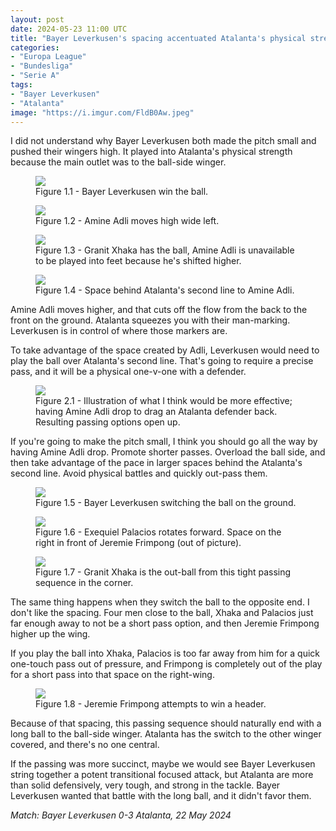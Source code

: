 ```yaml
---
layout: post
date: 2024-05-23 11:00 UTC
title: "Bayer Leverkusen's spacing accentuated Atalanta's physical strength"
categories:
- "Europa League"
- "Bundesliga"
- "Serie A"
tags:
- "Bayer Leverkusen"
- "Atalanta"
image: "https://i.imgur.com/FldB0Aw.jpeg"
---
```


I did not understand why Bayer Leverkusen both made the pitch small and pushed their wingers high. It played into Atalanta's physical strength because the main outlet was to the ball-side winger.

<!---more--->

<figure>
    <img src="https://i.imgur.com/mlKCADf.jpeg">
    <figcaption>Figure 1.1 - Bayer Leverkusen win the ball.</figcaption>
</figure> 

<figure>
    <img src="https://i.imgur.com/vRVHxLE.jpeg">
    <figcaption>Figure 1.2 - Amine Adli moves high wide left.</figcaption>
</figure> 

<figure>
    <img src="https://i.imgur.com/FldB0Aw.jpeg">
    <figcaption>Figure 1.3 - Granit Xhaka has the ball, Amine Adli is unavailable to be played into feet because he's shifted higher.</figcaption>
</figure> 

<figure>
    <img src="https://i.imgur.com/tFoT9NE.jpeg">
    <figcaption>Figure 1.4 - Space behind Atalanta's second line to Amine Adli.</figcaption>
</figure> 

Amine Adli moves higher, and that cuts off the flow from the back to the front on the ground. Atalanta squeezes you with their man-marking. Leverkusen is in control of where those markers are.

To take advantage of the space created by Adli, Leverkusen would need to play the ball over Atalanta's second line. That's going to require a precise pass, and it will be a physical one-v-one with a defender. 

<figure>
    <img src="https://i.imgur.com/MMtTF6H.jpeg">
    <figcaption>Figure 2.1 - Illustration of what I think would be more effective; having Amine Adli drop to drag an Atalanta defender back. Resulting passing options open up.</figcaption>
</figure> 

If you're going to make the pitch small, I think you should go all the way by having Amine Adli drop. Promote shorter passes. Overload the ball side, and then take advantage of the pace in larger spaces behind the Atalanta's second line. Avoid physical battles and quickly out-pass them. 

<figure>
    <img src="https://i.imgur.com/tQ133bM.jpeg">
    <figcaption>Figure 1.5 - Bayer Leverkusen switching the ball on the ground.</figcaption>
</figure> 

<figure>
    <img src="https://i.imgur.com/t5VCQTi.jpeg">
    <figcaption>Figure 1.6 - Exequiel Palacios rotates forward. Space on the right in front of Jeremie Frimpong (out of picture).</figcaption>
</figure> 

<figure>
    <img src="https://i.imgur.com/w8XH8XN.jpeg">
    <figcaption>Figure 1.7 - Granit Xhaka is the out-ball from this tight passing sequence in the corner.</figcaption>
</figure> 

The same thing happens when they switch the ball to the opposite end. I don't like the spacing. Four men close to the ball, Xhaka and Palacios just far enough away to not be a short pass option, and then Jeremie Frimpong higher up the wing. 

If you play the ball into Xhaka, Palacios is too far away from him for a quick one-touch pass out of pressure, and Frimpong is completely out of the play for a short pass into that space on the right-wing. 

<figure>
    <img src="https://i.imgur.com/r07Y6Bx.jpeg">
    <figcaption>Figure 1.8 - Jeremie Frimpong attempts to win a header.</figcaption>
</figure> 

Because of that spacing, this passing sequence should naturally end with a long ball to the ball-side winger. Atalanta has the switch to the other winger covered, and there's no one central. 

If the passing was more succinct, maybe we would see Bayer Leverkusen string together a potent transitional focused attack, but Atalanta are more than solid defensively, very tough, and strong in the tackle. Bayer Leverkusen wanted that battle with the long ball, and it didn't favor them.

*Match: Bayer Leverkusen 0-3 Atalanta, 22 May 2024*

